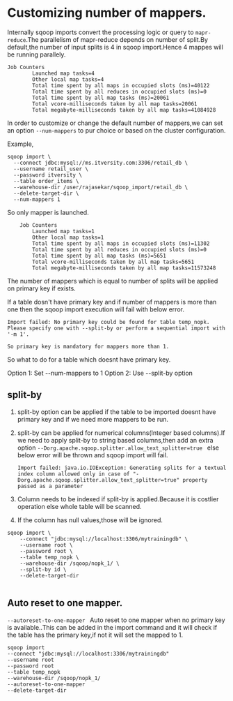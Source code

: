 # Customizing number of mappers.

Internally sqoop imports convert the processing logic or query to `mapr-reduce`.The parallelism of mapr-reduce depends on number of split.By default,the number of input splits is 4 in sqoop import.Hence 4 mappes will be running parallely.

```
Job Counters 
		Launched map tasks=4
		Other local map tasks=4
		Total time spent by all maps in occupied slots (ms)=40122
		Total time spent by all reduces in occupied slots (ms)=0
		Total time spent by all map tasks (ms)=20061
		Total vcore-milliseconds taken by all map tasks=20061
		Total megabyte-milliseconds taken by all map tasks=41084928
```

In order to customize or change the default number of mappers,we can set an option `--num-mappers` to pur choice or based on the cluster configuration.

Example,

```
sqoop import \
  --connect jdbc:mysql://ms.itversity.com:3306/retail_db \
  --username retail_user \
  --password itversity \
  --table order_items \
  --warehouse-dir /user/rajasekar/sqoop_import/retail_db \
  --delete-target-dir \
  --num-mappers 1

```

So only mapper is launched.

```
	Job Counters 
		Launched map tasks=1
		Other local map tasks=1
		Total time spent by all maps in occupied slots (ms)=11302
		Total time spent by all reduces in occupied slots (ms)=0
		Total time spent by all map tasks (ms)=5651
		Total vcore-milliseconds taken by all map tasks=5651
		Total megabyte-milliseconds taken by all map tasks=11573248
```


The number of mappers which is equal to number of splits will be applied on primary key if exists.

If a table dosn't have primary key and if number of mappers is more than one then the sqoop import execution will fail with below error.

```
Import failed: No primary key could be found for table temp_nopk. Please specify one with --split-by or perform a sequential import with '-m 1'.
```

`So primary key is mandatory for mappers more than 1.`

So what to do for a table which doesnt have primary key.

Option 1: Set --num-mappers to 1
Option 2: Use --split-by option

## split-by

1. split-by option can be applied if the table to be imported doesnt have primary key and if we need more mappers to be run.
2. split-by can be applied for numerical columns(Integer based columns).If we need to apply split-by to string based columns,then add an extra option 
	`--Dorg.apache.sqoop.splitter.allow_text_splitter=true ` else below error will be thrown and sqoop import will fail.
	
	```
	Import failed: java.io.IOException: Generating splits for a textual index column allowed only in case of "-Dorg.apache.sqoop.splitter.allow_text_splitter=true" property passed as a parameter
	```
3. Column needs to be indexed if split-by is applied.Because it is costlier operation else whole table will be scanned.
4. If the column has null values,those will be ignored.

```
sqoop import \
	--connect "jdbc:mysql://localhost:3306/mytrainingdb" \
	--username root \
	--password root \
	--table temp_nopk \
	--warehouse-dir /sqoop/nopk_1/ \
	--split-by id \
	--delete-target-dir


```

## Auto reset to one mapper.

`--autoreset-to-one-mapper ` Auto reset to one mapper when no primary key is available..This can be added in the import command and it will check if the table has the primary key,if not it will set the mapped to 1.

```
sqoop import
--connect "jdbc:mysql://localhost:3306/mytrainingdb"
--username root
--password root
--table temp_nopk
--warehouse-dir /sqoop/nopk_1/
--autoreset-to-one-mapper
--delete-target-dir

```



